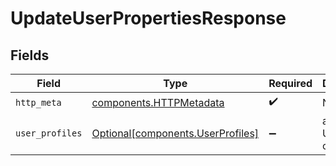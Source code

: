 # UpdateUserPropertiesResponse


## Fields

| Field                                                                        | Type                                                                         | Required                                                                     | Description                                                                  |
| ---------------------------------------------------------------------------- | ---------------------------------------------------------------------------- | ---------------------------------------------------------------------------- | ---------------------------------------------------------------------------- |
| `http_meta`                                                                  | [components.HTTPMetadata](../../models/components/httpmetadata.md)           | :heavy_check_mark:                                                           | N/A                                                                          |
| `user_profiles`                                                              | [Optional[components.UserProfiles]](../../models/components/userprofiles.md) | :heavy_minus_sign:                                                           | a list of UserProfile objects                                                |